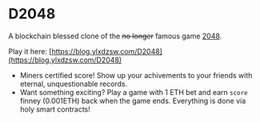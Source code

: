 # D2048

A blockchain blessed clone of the <del>no longer</del> famous game [2048](http://gabrielecirulli.github.io/2048).

Play it here: [https://blog.ylxdzsw.com/D2048](https://blog.ylxdzsw.com/D2048)

- Miners certified score! Show up your achivements to your friends with eternal, unquestionable records.
- Want something exciting? Play a game with 1 ETH bet and earn `score` finney (0.001ETH) back when the game ends.
Everything is done via holy smart contracts!